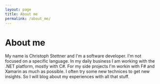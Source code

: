 ```yaml
---
layout: page
title: About me
permalink: /about_me/
---
```


# About me

My name is Christoph Stettner and I'm a software developer. I'm not focused on a specific language.
In my daily business I am working with the .NET platform, mostly with C#.
For my side projects I'm workin with F# and Xamarin as much as possible.
I often try some new technices to get new insights. So I will blog about my experiences with all that stuff.